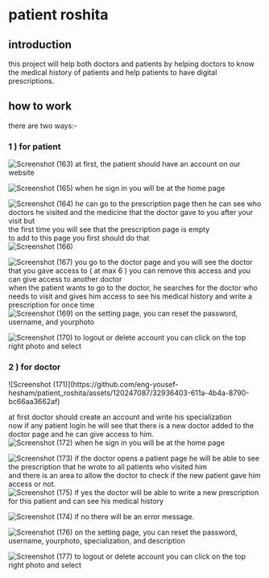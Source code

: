 <h1>patient roshita</h1>
<h2>introduction</h2>
this project will help both doctors and patients by helping doctors to know the medical history of patients and help patients to have digital prescriptions.
<h2>how to work</h2>
there are two ways:-

<h3>1 ) for patient</h3>

![Screenshot (163)](https://github.com/eng-yousef-hesham/patient_roshita/assets/120247087/a1fe839d-5f18-4d90-a962-37ef811e5cdd)
at first, the patient should have an account on our website <br>

![Screenshot (165)](https://github.com/eng-yousef-hesham/patient_roshita/assets/120247087/35880214-9ab6-416f-a7a8-20a70293c26c)
when he sign in you will be at the home page<br>

![Screenshot (164)](https://github.com/eng-yousef-hesham/patient_roshita/assets/120247087/a4dfd8b9-d327-4061-8218-f16d55cf43fa)
he can go to the prescription page then he can see who doctors he visited and the medicine that the doctor gave to you after your visit but <br>
the first time you will see that the prescription page is empty<br>
to add to this page you first should do that<br>
![Screenshot (166)](https://github.com/eng-yousef-hesham/patient_roshita/assets/120247087/998f2ee5-2442-4830-a3d3-5bfebe13a1c7)

![Screenshot (167)](https://github.com/eng-yousef-hesham/patient_roshita/assets/120247087/3f33baac-54ed-4ead-8e25-4625a97510cc)
you go to the doctor page and you will see the doctor that you gave access to ( at max 6 ) you can remove this access and you can give access to another doctor<br>
when the patient wants to go to the doctor, he searches for the doctor who needs to visit and gives him access to see his medical history and write a prescription for once time<br>
![Screenshot (169)](https://github.com/eng-yousef-hesham/patient_roshita/assets/120247087/1c1789cb-b3ea-4907-aaef-02a5748a1b87)
on the setting page, you can reset the password, username, and yourphoto<br>

![Screenshot (170)](https://github.com/eng-yousef-hesham/patient_roshita/assets/120247087/38571d50-6423-4953-a8b8-9fb183be8f13)
to logout or delete account you can click on the top right photo and select<br>


<h3>2 ) for doctor</h3>
![Screenshot (171)](https://github.com/eng-yousef-hesham/patient_roshita/assets/120247087/32936403-611a-4b4a-8790-bc66aa3662af)

at first doctor should create an account and write his specialization <br>
now if any patient login he will see that there is a new doctor added to the doctor page and he can give access to him.<br>
![Screenshot (172)](https://github.com/eng-yousef-hesham/patient_roshita/assets/120247087/b66556f7-fb1b-44ec-8924-28fd65b820ac)
when he sign in you will be at the home page<br>

![Screenshot (173)](https://github.com/eng-yousef-hesham/patient_roshita/assets/120247087/46565c5e-f7fd-4c5d-9f6b-f3ff087a9fc2)
if the doctor opens a patient page he will be able to see the prescription that he wrote to  all patients who visited him <br>
and there is an area to allow the doctor to check if the new patient gave him access or not.<br>
![Screenshot (175)](https://github.com/eng-yousef-hesham/patient_roshita/assets/120247087/9649545e-2144-4085-93b8-efacc576be79)
if yes the doctor will be able to write a new prescription for this patient and can see his medical history<br>

![Screenshot (174)](https://github.com/eng-yousef-hesham/patient_roshita/assets/120247087/af3f1deb-82a3-47d9-a760-b430c72a471c)
if no there will be an error message.<br>

![Screenshot (176)](https://github.com/eng-yousef-hesham/patient_roshita/assets/120247087/022631d2-cc99-44d3-a4d7-8d78e2d77558)
on the setting page, you can reset the password, username, yourphoto, specialization, and description<br>

![Screenshot (177)](https://github.com/eng-yousef-hesham/patient_roshita/assets/120247087/d235520b-c284-4700-b409-d9b275ef2f03)
to logout or delete account you can click on the top right photo and select<br>

